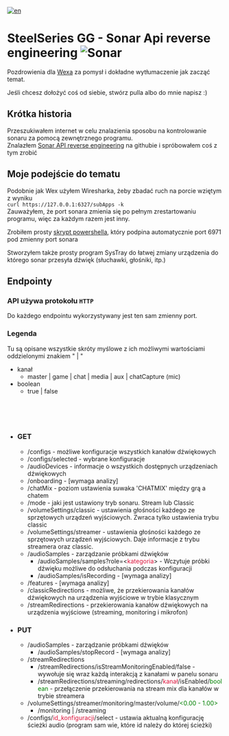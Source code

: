 <style>
    red { color: #DC143C; }
    green { color: green; }
</style>

[![en](https://img.shields.io/badge/lang-en-red.svg)](.\README.md)

# SteelSeries GG - Sonar Api reverse engineering ![Sonar](.\sonar.ico)

Pozdrowienia dla [Wexa](https://github.com/wex) za pomysł i dokładne wytłumaczenie jak zacząć temat.

Jeśli chcesz dołożyć coś od siebie, stwórz pulla albo do mnie napisz :)

## **Krótka historia**

Przeszukiwałem internet w celu znalazienia sposobu na kontrolowanie sonaru za pomocą zewnętrznego programu.  
Znalazłem [Sonar API reverse engineering](https://github.com/wex/sonar-rev) na githubie i spróbowałem coś z tym zrobić

## Moje podejście do tematu

Podobnie jak Wex użyłem Wiresharka, żeby zbadać ruch na porcie wziętym z wyniku <br>
`curl https://127.0.0.1:6327/subApps -k`  
Zauważyłem, że port sonara zmienia się po pełnym zrestartowaniu programu, więc za każdym razem jest inny.

Zrobiłem prosty [skrypt powershella](.\get_server_address.ps1), który podpina automatycznie port 6971 pod zmienny port sonara

Stworzyłem także prosty program SysTray do łatwej zmiany urządzenia do którego sonar przesyła dźwięk (słuchawki, głośniki, itp.)

## **Endpointy**

### **API używa protokołu `HTTP`**

Do każdego endpointu wykorzystywany jest ten sam zmienny port.

<h3>Legenda</h3>
Tu są opisane wszystkie skróty myślowe z ich możliwymi wartościami oddzielonymi znakiem " | "

- kanał
  - master | game | chat | media | aux | chatCapture (mic)
- boolean
  - true | false

<br>
<br>
<br>

- ### GET

  - /configs - możliwe konfiguracje wszystkich kanałów dźwiękowych
  - /configs/selected - wybrane konfiguracje
  - /audioDevices - informacje o wszystkich dostępnych urządzeniach dźwiękowych
  - /onboarding - [wymaga analizy]
  - /chatMix - poziom ustawienia suwaka 'CHATMIX' między grą a chatem
  - /mode - jaki jest ustawiony tryb sonaru. Stream lub Classic
  - /volumeSettings/classic - ustawienia głośności każdego ze sprzętowych urządzeń wyjściowych. Zwraca tylko ustawienia trybu classic
  - /volumeSettings/streamer - ustawienia głośności każdego ze sprzętowych urządzeń wyjściowych. Daje informacje z trybu streamera oraz classic.
  - /audioSamples - zarządzanie próbkami dźwięków
    - /audioSamples/samples?role=<<red>kategoria</red>> - Wczytuje próbki dźwięku możliwe do odsłuchania podczas konfiguracji
    - /audioSamples/isRecording - [wymaga analizy]
  - /features - [wymaga analizy]
  - /classicRedirections - możliwe, że przekierowania kanałów dźwiękowych na urządzenia wyjściowe w trybie klasycznym
  - /streamRedirections - przekierowania kanałów dźwiękowych na urządzenia wyjściowe (streaming, monitoring i mikrofon)

- ### PUT
  - /audioSamples - zarządzanie próbkami dźwięków
    - /audioSamples/stopRecord - [wymaga analizy]
  - /streamRedirections
    - /streamRedirections/isStreamMonitoringEnabled/false - wywołuje się wraz każdą interakcją z kanałami w panelu sonaru
    - /streamRedirections/streaming/redirections/<red>kanał</red>/isEnabled/<green>boolean</green> - przełączenie przekierowania na stream mix dla kanałów w trybie streamera
  - /volumeSettings/streamer/monitoring/master/volume/<green><0.00 - 1.00></green>
    - /monitoring | /streaming
  - /configs/<red>id_konfiguracji</red>/select - ustawia aktualną konfigurację ścieżki audio (program sam wie, które id należy do której ścieżki)
